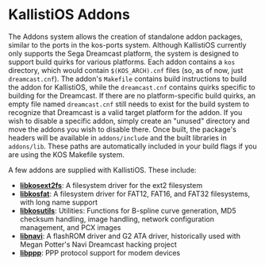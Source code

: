 # KallistiOS Addons

The Addons system allows the creation of standalone addon packages, similar to the ports in the kos-ports system. Although KallistiOS currently only supports the Sega Dreamcast platform, the system is designed to support build quirks for various platforms. Each addon contains a `kos` directory, which would contain `$(KOS_ARCH).cnf` files (so, as of now, just `dreamcast.cnf`). The addon's `Makefile` contains build instructions to build the addon for KallistiOS, while the `dreamcast.cnf` contains quirks specific to building for the Dreamcast. If there are no platform-specific build quirks, an empty file named `dreamcast.cnf` still needs to exist for the build system to recognize that Dreamcast is a valid target platform for the addon. If you wish to disable a specific addon, simply create an "unused" directory and move the addons you wish to disable there. Once built, the package's headers will be available in `addons/include` and the built libraries in `addons/lib`. These paths are automatically included in your build flags if you are using the KOS Makefile system.

A few addons are supplied with KallistiOS. These include:
- [**libkosext2fs**](libkosext2fs/): A filesystem driver for the ext2 filesystem
- [**libkosfat**](libkosfat/): A filesystem driver for FAT12, FAT16, and FAT32 filesystems, with long name support
- [**libkosutils**](libkosutils/): Utilities: Functions for B-spline curve generation, MD5 checksum handling, image handling, network configuration management, and PCX images
- [**libnavi**](libnavi/): A flashROM driver and G2 ATA driver, historically used with Megan Potter's Navi Dreamcast hacking project
- [**libppp**](libppp/): PPP protocol support for modem devices
